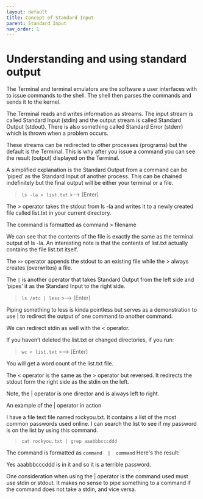 ```yaml
---
layout: default
title: Concept of Standard Input
parent: Standard Input
nav_order: 1
---
```


# Understanding and using standard output

The Terminal and terminal emulators are the software a user interfaces with to issue commands to the shell. The shell then parses the commands and sends it to the kernel.

The Terminal reads and writes information as streams. The input stream is called Standard Input (stdin) and the output stream is called Standard Output (stdout). There is also something called Standard Error (stderr) which is thrown when a problem occurs.

These streams can be redirected to other processes (programs) but the default is the Terminal. This is why after you issue a command you can see the result (output) displayed on the Terminal.

A simplified explanation is the Standard Output from a command can be ‘piped’ as the Standard Input of another process. This can be chained indefinitely but the final output will be either your terminal or a file.

> `ls -la > list.txt`  >-->  [Enter]

The  >  operator takes the stdout from  ls -la  and writes it to a newly created file called list.txt in your current directory.

The command is formatted as	command > filename

We can see that the contents of the file is exactly the same as the terminal output of  ls -la. An interesting note is that the contents of list.txt actually contains the file list.txt itself.

The `>>` operator appends the stdout to an existing file while the  >  always creates (overwrites) a file.

The `|` is another operator that takes Standard Output from the left side and ‘pipes’ it as the Standard Input to the right side.

> `ls /etc | less`  >-->  [Enter]


Piping something to  less  is kinda pointless but serves as a demonstration to use  |  to redirect the output of one command to another command.

We can redirect stdin as well with the  <  operator.

If you haven’t deleted the list.txt or changed directories, if you run:

> `wc < list.txt`  >-->  [Enter]


You will get a word count of the list.txt file. 

The  <  operator is the same as the  >  operator but reversed.
It redirects the stdout form the right side as the stdin on the left.

Note, the  |  operator is one director and is always left to right.


An example of the  |  operator in action

I have a file text file named rockyou.txt. It contains a list of the most common passwords used online. I can search the list to see if my password is on the list by using this command.

> `cat rockyou.txt | grep aaabbbcccddd`

The command is formatted as `command  |  command`
Here's the result:

Yes aaabbbcccddd is in it and so it is a terrible password.

One consideration when using the | operator is the command used must use stdin or stdout. It makes no sense to pipe something to a command if the command does not take a stdin, and vice versa.

